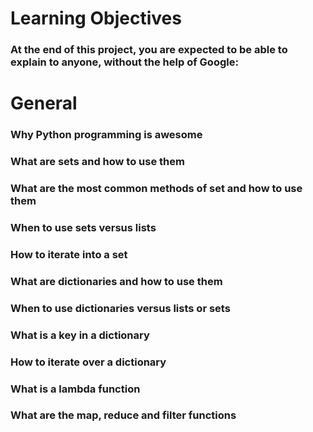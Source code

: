 # Learning Objectives
### At the end of this project, you are expected to be able to explain to anyone, without the help of Google:

# General
### Why Python programming is awesome
### What are sets and how to use them
### What are the most common methods of set and how to use them
### When to use sets versus lists
### How to iterate into a set
### What are dictionaries and how to use them
### When to use dictionaries versus lists or sets
### What is a key in a dictionary
### How to iterate over a dictionary
### What is a lambda function
### What are the map, reduce and filter functions